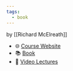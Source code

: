 ```yaml
---
tags:
  - book
---
```

by [[Richard McElreath]]

  - 🌐 [Course Website](https://github.com/rmcelreath/stat_rethinking_2023)
  - 📚 [Book](https://xcelab.net/rm/statistical-rethinking/)
  - 🎥
    [Video Lectures](https://www.youtube.com/playlist?list=PLDcUM9US4XdPz-KxHM4XHt7uUVGWWVSus)